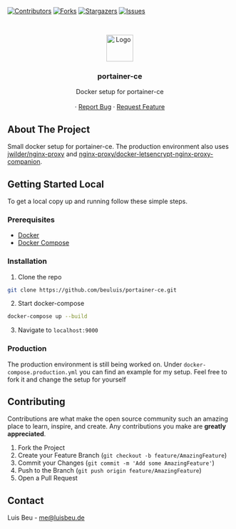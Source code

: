 [![Contributors][contributors-shield]][contributors-url]
[![Forks][forks-shield]][forks-url]
[![Stargazers][stars-shield]][stars-url]
[![Issues][issues-shield]][issues-url]


<!-- PROJECT LOGO -->
<br />
<p align="center">
  <img src="https://raw.githubusercontent.com/portainer/portainer/develop/app/assets/images/logo_alt.png" alt="Logo" height="60">

  <h3 align="center">portainer-ce</h3>

  <p align="center">
    Docker setup for portainer-ce
    <br />
    <br />
    ·
    <a href="https://github.com/beuluis/portainer-ce/issues">Report Bug</a>
    ·
    <a href="https://github.com/beuluis/portainer-ce/issues">Request Feature</a>
  </p>
</p>

<!-- ABOUT THE PROJECT -->
## About The Project

Small docker setup for portainer-ce. The production environment also uses [jwilder/nginx-proxy](https://github.com/nginx-proxy/nginx-proxy) and [nginx-proxy/docker-letsencrypt-nginx-proxy-companion](https://github.com/nginx-proxy/docker-letsencrypt-nginx-proxy-companion).

<!-- GETTING STARTED -->
## Getting Started Local

To get a local copy up and running follow these simple steps.

### Prerequisites

* [Docker](https://docs.docker.com/get-docker/)
* [Docker Compose](https://docs.docker.com/compose/install/)

### Installation

1. Clone the repo
```sh
git clone https://github.com/beuluis/portainer-ce.git
```
2. Start docker-compose
```sh
docker-compose up --build
```
3. Navigate to `localhost:9000`

### Production

The production environment is still being worked on. Under `docker-compose.production.yml` you can find an example for my setup. Feel free to fork it and change the setup for yourself

<!-- CONTRIBUTING -->
## Contributing

Contributions are what make the open source community such an amazing place to learn, inspire, and create. Any contributions you make are **greatly appreciated**.

1. Fork the Project
2. Create your Feature Branch (`git checkout -b feature/AmazingFeature`)
3. Commit your Changes (`git commit -m 'Add some AmazingFeature'`)
4. Push to the Branch (`git push origin feature/AmazingFeature`)
5. Open a Pull Request


<!-- CONTACT -->
## Contact

Luis Beu - me@luisbeu.de


<!-- MARKDOWN LINKS & IMAGES -->
<!-- https://www.markdownguide.org/basic-syntax/#reference-style-links -->
[contributors-shield]: https://img.shields.io/github/contributors/beuluis/portainer-ce.svg?style=flat-square
[contributors-url]: https://github.com/beuluis/portainer-ce/graphs/contributors
[forks-shield]: https://img.shields.io/github/forks/beuluis/portainer-ce.svg?style=flat-square
[forks-url]: https://github.com/beuluis/portainer-ce/network/members
[stars-shield]: https://img.shields.io/github/stars/beuluis/portainer-ce.svg?style=flat-square
[stars-url]: https://github.com/beuluis/portainer-ce/stargazers
[issues-shield]: https://img.shields.io/github/issues/beuluis/portainer-ce.svg?style=flat-square
[issues-url]: https://github.com/beuluis/portainer-ce/issues
[license-shield]: https://img.shields.io/github/license/beuluis/portainer-ce.svg?style=flat-square
